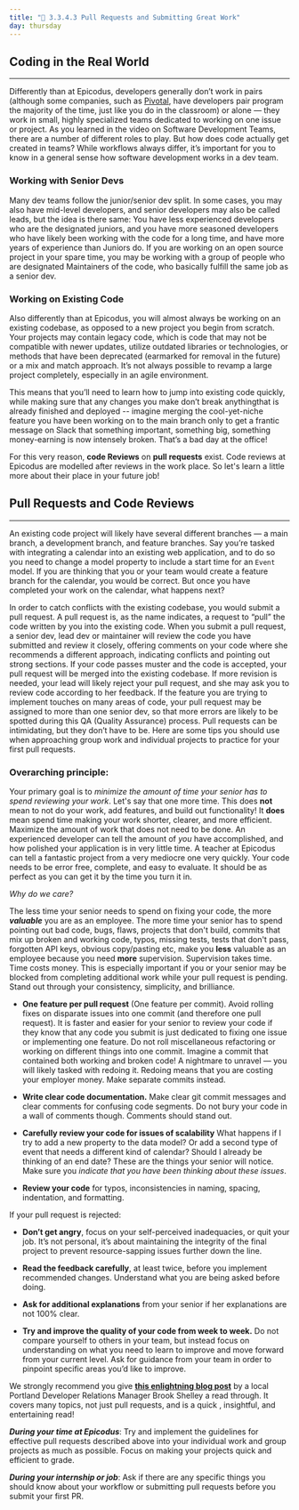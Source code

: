 ```yaml
---
title: "📓 3.3.4.3 Pull Requests and Submitting Great Work"
day: thursday
---
```


## Coding in the Real World
---

Differently than at Epicodus, developers generally don’t work in pairs (although some companies, such as [Pivotal](https://pivotal.io), have developers pair program the majority of the time, just like you do in the classroom) or alone — they work in small, highly specialized teams dedicated to working on one issue or project. As you learned in the video on Software Development Teams, there are a number of different roles to play. But how does code actually get created in teams? While workflows always differ, it’s important for you to know in a general sense how software development works in a dev team.

### Working with Senior Devs

Many dev teams follow the junior/senior dev split. In some cases, you may also have mid-level developers, and senior developers may also be called leads, but the idea is there same: You have less experienced developers who are the designated juniors, and you have more seasoned developers who have likely been working with the code for a long time, and have more years of experience than Juniors do. If you are working on an open source project in your spare time, you may be working with a group of people who are designated Maintainers of the code, who basically fulfill the same job as a senior dev. 

### Working on Existing Code

Also differently than at Epicodus, you will almost always be working on an existing codebase, as opposed to a new project you begin from scratch. Your projects may contain legacy code, which is code that may not be compatible with newer updates, utilize outdated libraries or technologies, or methods that have been deprecated (earmarked for removal in the future) or a mix and match approach. It’s not always possible to revamp a large project completely, especially in an agile environment.

This means that you’ll need to learn how to jump into existing code quickly, while making sure that any changes you make don’t break anythingthat is already finished and deployed -- imagine merging the cool-yet-niche feature you have been working on to the main branch only to get a frantic message on Slack that something important, something big, something money-earning is now intensely broken. That’s a bad day at the office!

For this very reason, **code Reviews** on **pull requests** exist. Code reviews at Epicodus are modelled after reviews in the work place. So let's learn a little more about their place in your future job!

## Pull Requests and Code Reviews
---

An existing code project will likely have several different branches — a main branch, a development branch, and feature branches. Say you’re tasked with integrating a calendar into an existing web application, and to do so you need to change a model property to include a start time for an `Event` model. If you are thinking that you or your team would create a feature branch for the calendar, you would be correct. But once you have completed your work on the calendar, what happens next?

In order to catch conflicts with the existing codebase, you would submit a pull request. A pull request is, as the name indicates, a request to “pull” the code written by you into the existing code.  When you submit a pull request, a senior dev, lead dev or maintainer will review the code you have submitted and review it closely, offering comments on your code where she recommends a different approach, indicating conflicts and pointing out strong sections. If your code passes muster and the code is accepted, your pull request will be merged into the existing codebase. If more revision is needed, your lead will likely reject your pull request, and she may ask you to review code according to her feedback. If the feature you are trying to implement touches on many areas of code, your pull request may be assigned to more than one senior dev, so that more errors are likely to be spotted during this QA (Quality Assurance) process. Pull requests can be intimidating, but they don’t have to be. Here are some tips you should use when approaching group work and individual projects to practice for your first pull requests.

### Overarching principle:

Your primary goal is to _minimize the amount of time your senior has to spend reviewing your work_. Let's say that one more time. This does **not** mean to not do your work, add features, and build out functionality! It **does** mean spend time making your work shorter, clearer, and more efficient. Maximize the amount of work that does not need to be done. An experienced developer can tell the amount of _you_ have accomplished, and how polished your application is in very little time. A teacher at Epicodus can tell a fantastic project from a very mediocre one very quickly. Your code needs to be error free, complete, and easy to evaluate. It should be as perfect as you can get it by the time you turn it in.

_Why do we care?_

The less time your senior needs to spend on fixing your code, the more _**valuable**_ you are as an employee.  The more time your senior has to spend pointing out bad code, bugs, flaws, projects that don't build, commits that mix up broken and working code, typos, missing tests, tests that don't pass, forgotten API keys, obvious copy/pasting etc, make you **less** valuable as an employee because you need **more** supervision. Supervision takes time. Time costs money. This is especially important if you or your senior may be blocked from completing additional work while your pull request is pending. Stand out through your consistency, simplicity, and brilliance.

* **One feature per pull request** (One feature per commit). Avoid rolling fixes on disparate issues into one commit (and therefore one pull request). It is faster and easier for your senior to review your code if they know that any code you submit is just dedicated to fixing one issue or implementing one feature. Do not roll miscellaneous refactoring or working on different things into one commit. Imagine a commit that contained both working and broken code! A nightmare to unravel — you will likely tasked with redoing it. Redoing means that you are costing your employer money. Make separate commits instead.
* **Write clear code documentation.** Make clear git commit messages and clear comments for confusing code segments. Do not bury your code in a wall of comments though. Comments should stand out.
* **Carefully review your code for issues of scalability** What happens if I try to add a new property to the data model? Or add a second type of event that needs a different kind of calendar? Should I already be thinking of an end date? These are the things your senior will notice. Make sure you _indicate that you have been thinking about these issues_.

* **Review your code** for typos, inconsistencies in naming, spacing, indentation, and formatting.

If your pull request is rejected:

* **Don’t get angry**, focus on your self-perceived inadequacies, or quit your job. It’s not personal, it’s about maintaining the integrity of the final project to prevent resource-sapping issues further down the line.

* **Read the feedback carefully**, at least twice, before you implement recommended changes. Understand what you are being asked before doing.

* **Ask for additional explanations** from your senior if her explanations are not 100% clear.

* **Try and improve the quality of your code from week to week.** Do not compare yourself to others in your team, but instead focus on understanding on what you need to learn to improve and move forward from your current level. Ask for guidance from your team in order to pinpoint specific areas you’d like to improve. 

We strongly recommend you give **[this enlightning blog post](https://medium.com/turbine-labs/theres-no-hell-in-team-4f5d6f3ff511)** by a local Portland Developer Relations Manager Brook Shelley a read through. It covers many topics, not just pull requests, and is a quick , insightful, and entertaining read!

_**During your time at Epicodus**_: Try and implement the guidelines for effective pull requests described above into your individual work and group projects as much as possible. Focus on making your projects quick and efficient to grade.

_**During your internship or job**_: Ask if there are any specific things you should know about your workflow or submitting pull requests before you submit your first PR.
